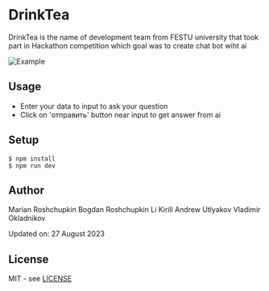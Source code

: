 # DrinkTea
DrinkTea is the name of development team from FESTU university that took part in Hackathon competition
which goal was to create chat bot wiht ai

![Example](screenshots/login.png)

## Usage
- Enter your data to input to ask your question
- Click on 'отправить' button near input to get answer from ai

## Setup
```
$ npm install
$ npm run dev
```

## Author
Marian Roshchupkin
Bogdan Roshchupkin
Li Kirill
Andrew Utlyakov
Vladimir Okladnikov

Updated on: 27 August 2023

## License
MIT - see [LICENSE](LICENSE)

